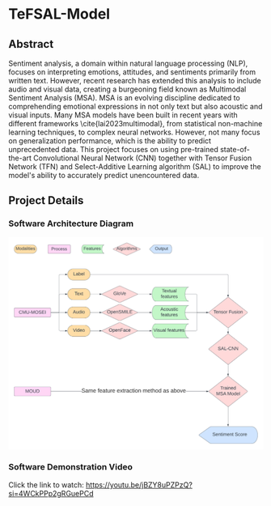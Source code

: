# TeFSAL-Model

## Abstract
Sentiment analysis, a domain within natural language processing (NLP), focuses on interpreting emotions, attitudes, and sentiments primarily from written text. However, recent research has extended this analysis to include audio and visual data, creating a burgeoning field known as Multimodal Sentiment Analysis (MSA). MSA is an evolving discipline dedicated to comprehending emotional expressions in not only text but also acoustic and visual inputs. Many MSA models have been built in recent years with different frameworks \cite{lai2023multimodal}, from statistical non-machine learning techniques, to complex neural networks. However, not many focus on generalization performance, which is the ability to predict unprecedented data. This project focuses on using pre-trained state-of-the-art Convolutional Neural Network (CNN) together with Tensor Fusion Network (TFN) and Select-Additive Learning algorithm (SAL) to improve the
model's ability to accurately predict unencountered data. 

## Project Details
### Software Architecture Diagram
![Software Architecture Diagram](./software_arch_diagram.png)

### Software Demonstration Video
Click the link to watch: https://youtu.be/jBZY8uPZPzQ?si=4WCkPPp2gRGuePCd


